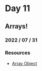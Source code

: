 # Day 11

## Arrays!

### 2022 / 07 / 31 

### Resources

- [Array Object](https://developer.mozilla.org/en-US/docs/Web/JavaScript/Reference/Global_Objects/Array)
